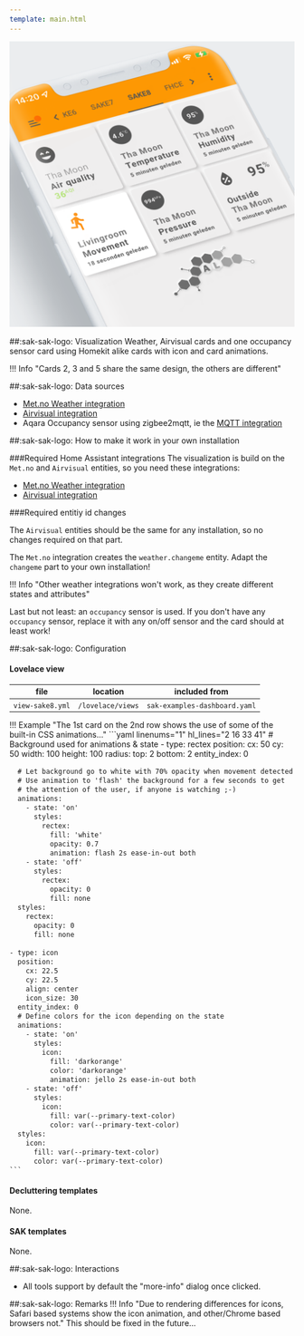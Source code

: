 ```yaml
---
template: main.html
---
```


![AmoebeLabs Swiss Army Knife Custom Card Example 8]

##:sak-sak-logo: Visualization
Weather, Airvisual cards and one occupancy sensor card using Homekit alike cards with icon and card animations.

!!! Info "Cards 2, 3 and 5 share the same design, the others are different"

##:sak-sak-logo: Data sources
- [Met.no Weather integration](https://www.home-assistant.io/integrations/met/)
- [Airvisual integration](https://www.home-assistant.io/integrations/airvisual/)
- Aqara Occupancy sensor using zigbee2mqtt, ie the [MQTT integration](https://www.home-assistant.io/integrations/mqtt/)

##:sak-sak-logo: How to make it work in your own installation

###Required Home Assistant integrations
The visualization is build on the `Met.no` and `Airvisual` entities, so you need these integrations:

- [Met.no Weather integration](https://www.home-assistant.io/integrations/met/)
- [Airvisual integration](https://www.home-assistant.io/integrations/airvisual/)

###Required entitiy id changes

The `Airvisual` entities should be the same for any installation, so no changes required on that part.

The `Met.no` integration creates the `weather.changeme` entity. Adapt the `changeme` part to your own installation!

!!! Info "Other weather integrations won't work, as they create different states and attributes"

Last but not least: an `occupancy` sensor is used. If you don't have any `occupancy` sensor, replace it with any on/off sensor and the card should at least work!

##:sak-sak-logo: Configuration

#### Lovelace view
| file | location | included from |
| ---- | -------- | ------------- |
| `view-sake8.yml` | `/lovelace/views` | `sak-examples-dashboard.yaml`|

!!! Example "The 1st card on the 2nd row shows the use of some of the built-in CSS animations..."
    ```yaml linenums="1" hl_lines="2 16 33 41"
    # Background used for animations & state
    - type: rectex
      position:
        cx: 50
        cy: 50
        width: 100
        height: 100
        radius:
          top: 2
          bottom: 2
      entity_index: 0

      # Let background go to white with 70% opacity when movement detected
      # Use animation to 'flash' the background for a few seconds to get
      # the attention of the user, if anyone is watching ;-)
      animations:
        - state: 'on'
          styles:
            rectex:
              fill: 'white'
              opacity: 0.7
              animation: flash 2s ease-in-out both
        - state: 'off'
          styles:
            rectex:
              opacity: 0
              fill: none
      styles:
        rectex:
          opacity: 0
          fill: none

    - type: icon
      position:
        cx: 22.5
        cy: 22.5
        align: center
        icon_size: 30
      entity_index: 0
      # Define colors for the icon depending on the state
      animations:
        - state: 'on'
          styles:
            icon:
              fill: 'darkorange'
              color: 'darkorange'
              animation: jello 2s ease-in-out both
        - state: 'off'
          styles:
            icon:
              fill: var(--primary-text-color)
              color: var(--primary-text-color)
      styles:
        icon:
          fill: var(--primary-text-color)
          color: var(--primary-text-color)
    ```

#### Decluttering templates
None.

#### SAK templates
None.

##:sak-sak-logo: Interactions
- All tools support by default the "more-info" dialog once clicked.

##:sak-sak-logo: Remarks
!!! Info "Due to rendering differences for icons, Safari based systems show the icon animation, and other/Chrome based browsers not."
    This should be fixed in the future...

<!-- Image references -->

[AmoebeLabs Swiss Army Knife Custom Card Example 8]: ../assets/screenshots/sak-example-8.png